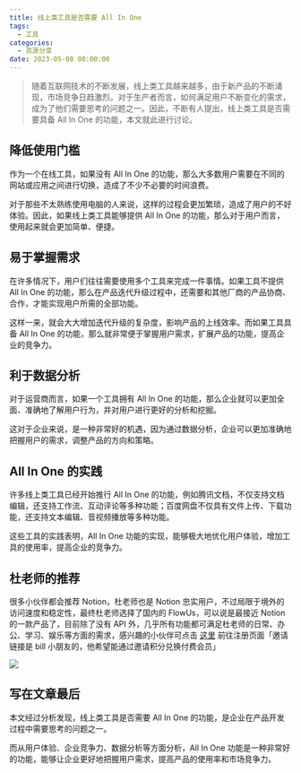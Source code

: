 ```yaml
---
title: 线上类工具是否需要 All In One
tags:
  - 工具
categories:
  - 资源分享
date: 2023-05-08 00:00:00
---
```


> 随着互联网技术的不断发展，线上类工具越来越多，由于新产品的不断涌现，市场竞争日趋激烈。对于生产者而言，如何满足用户不断变化的需求，成为了他们需要思考的问题之一。因此，不断有人提出，线上类工具是否需要具备 All In One 的功能，本文就此进行讨论。

<!-- more -->

## 降低使用门槛

作为一个在线工具，如果没有 All In One 的功能，那么大多数用户需要在不同的网站或应用之间进行切换，造成了不少不必要的时间浪费。

对于那些不太熟练使用电脑的人来说，这样的过程会更加繁琐，造成了用户的不好体验。因此，如果线上类工具能够提供 All In One 的功能，那么对于用户而言，使用起来就会更加简单、便捷。

## 易于掌握需求

在许多情况下，用户们往往需要使用多个工具来完成一件事情。如果工具不提供 All In One 的功能，那么在产品迭代升级过程中，还需要和其他厂商的产品协商、合作，才能实现用户所需的全部功能。

这样一来，就会大大增加迭代升级的复杂度，影响产品的上线效率。而如果工具具备 All In One 的功能，那么就非常便于掌握用户需求，扩展产品的功能，提高企业的竞争力。

## 利于数据分析

对于运营商而言，如果一个工具拥有 All In One 的功能，那么企业就可以更加全面、准确地了解用户行为，并对用户进行更好的分析和挖掘。

这对于企业来说，是一种非常好的机遇，因为通过数据分析，企业可以更加准确地把握用户的需求，调整产品的方向和策略。

## All In One 的实践

许多线上类工具已经开始推行 All In One 的功能，例如腾讯文档，不仅支持文档编辑，还支持工作流、互动评论等多种功能；百度网盘不仅具有文件上传、下载功能，还支持文本编辑、音视频播放等多种功能。

这些工具的实践表明，All In One 功能的实现，能够极大地优化用户体验，增加工具的使用率，提高企业的竞争力。

## 杜老师的推荐

很多小伙伴都会推荐 Notion，杜老师也是 Notion 忠实用户，不过局限于境外的访问速度和稳定性，最终杜老师选择了国内的 FlowUs，可以说是最接近 Notion 的一款产品了，目前除了没有 API 外，几乎所有功能都可满足杜老师的日常、办公、学习、娱乐等方面的需求，感兴趣的小伙伴可点击 [这里](https://flowus.cn/login?code=PXTQ92) 前往注册页面「邀请链接是 bill 小朋友的，他希望能通过邀请积分兑换付费会员」

![](https://cdn.dusays.com/2023/05/583-1.jpg)

## 写在文章最后

本文经过分析发现，线上类工具是否需要 All In One 的功能，是企业在产品开发过程中需要思考的问题之一。

而从用户体验、企业竞争力、数据分析等方面分析，All In One 功能是一种非常好的功能，能够让企业更好地把握用户需求，提高产品的使用率和市场竞争力。